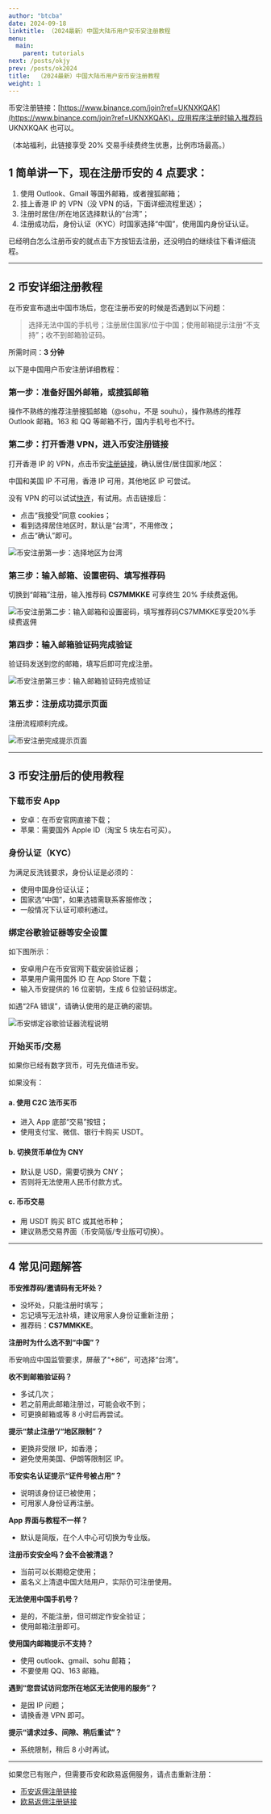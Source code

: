 ```yaml
---
author: "btcba"
date: 2024-09-18
linktitle: （2024最新）中国大陆币用户安币安注册教程
menu:
  main:
    parent: tutorials
next: /posts/okjy
prev: /posts/ok2024
title:  （2024最新）中国大陆币用户安币安注册教程
weight: 1
---
```


币安注册链接：[https://www.binance.com/join?ref=UKNXKQAK](https://www.binance.com/join?ref=UKNXKQAK)，应用程序注册时输入推荐码 UKNXKQAK 也可以。

（本站福利，此链接享受 20% 交易手续费终生优惠，比例市场最高。）

## 1 简单讲一下，现在注册币安的 4 点要求：

1. 使用 Outlook、Gmail 等国外邮箱，或者搜狐邮箱；
2. 挂上香港 IP 的 VPN（没 VPN 的话，下面详细流程里送）；
3. 注册时居住/所在地区选择默认的“台湾”；
4. 注册成功后，身份认证（KYC）时国家选择“中国”，使用国内身份证认证。

已经明白怎么注册币安的就点击下方按钮去注册，还没明白的继续往下看详细流程。

---

## 2 币安详细注册教程

在币安宣布退出中国市场后，您在注册币安的时候是否遇到以下问题：

> 选择无法中国的手机号；注册居住国家/位于中国；使用邮箱提示注册“不支持”；收不到邮箱验证码。

所需时间：**3 分钟**

以下是中国用户币安注册详细教程：

### 第一步：准备好国外邮箱，或搜狐邮箱

操作不熟练的推荐注册搜狐邮箱（@sohu，不是 souhu），操作熟练的推荐 Outlook 邮箱。163 和 QQ 等邮箱不行，国内手机号也不行。

### 第二步：打开香港 VPN，进入币安注册链接

打开香港 IP 的 VPN，点击币安[注册链接](https://www.binance.com/join?ref=UKNXKQAK)，确认居住/居住国家/地区：

中国和美国 IP 不可用，香港 IP 可用，其他地区 IP 可尝试。

没有 VPN 的可以试试[快连](https://letsvpn.world/?hl=zh)，有试用。点击链接后：

- 点击“我接受”同意 cookies；
- 看到选择居住地区时，默认是“台湾”，不用修改；
- 点击“确认”即可。

![币安注册第一步：选择地区为台湾](https://s21.ax1x.com/2024/09/16/pAuq19P.png)

### 第三步：输入邮箱、设置密码、填写推荐码

切换到“邮箱”注册，输入推荐码 **CS7MMKKE** 可享终生 20% 手续费返佣。

![币安注册第二步：输入邮箱和设置密码，填写推荐码CS7MMKKE享受20%手续费返佣](https://s21.ax1x.com/2024/09/16/pAuqYng.png)

### 第四步：输入邮箱验证码完成验证

验证码发送到您的邮箱，填写后即可完成注册。

![币安注册第三步：输入邮箱验证码完成验证](https://s21.ax1x.com/2024/09/16/pAuq31f.png)

### 第五步：注册成功提示页面

注册流程顺利完成。

![币安注册完成提示页面](https://s21.ax1x.com/2024/09/16/pAuq8c8.png)

---

## 3 币安注册后的使用教程

### 下载币安 App

- 安卓：在币安官网直接下载；
- 苹果：需要国外 Apple ID（淘宝 5 块左右可买）。

### 身份认证（KYC）

为满足反洗钱要求，身份认证是必须的：

- 使用中国身份证认证；
- 国家选“中国”，如果选错需联系客服修改；
- 一般情况下认证可顺利通过。

### 绑定谷歌验证器等安全设置

如下图所示：

- 安卓用户在币安官网下载安装验证器；
- 苹果用户需用国外 ID 在 App Store 下载；
- 输入币安提供的 16 位密钥，生成 6 位验证码绑定。

如遇“2FA 错误”，请确认使用的是正确的密钥。

![币安绑定谷歌验证器流程说明](https://s21.ax1x.com/2024/09/16/pAuqGjS.png)

### 开始买币/交易

如果你已经有数字货币，可先充值进币安。

如果没有：

#### a. 使用 C2C 法币买币

- 进入 App 底部“交易”按钮；
- 使用支付宝、微信、银行卡购买 USDT。

#### b. 切换货币单位为 CNY

- 默认是 USD，需要切换为 CNY；
- 否则将无法使用人民币付款方式。

#### c. 币币交易

- 用 USDT 购买 BTC 或其他币种；
- 建议熟悉交易界面（币安简版/专业版可切换）。

---

## 4 常见问题解答

**币安推荐码/邀请码有无坏处？**

- 没坏处，只能注册时填写；
- 忘记填写无法补填，建议用家人身份证重新注册；
- 推荐码：**CS7MMKKE**。

**注册时为什么选不到“中国”？**

币安响应中国监管要求，屏蔽了“+86”，可选择“台湾”。

**收不到邮箱验证码？**

- 多试几次；
- 若之前用此邮箱注册过，可能会收不到；
- 可更换邮箱或等 8 小时后再尝试。

**提示“禁止注册”/“地区限制”？**

- 更换非受限 IP，如香港；
- 避免使用美国、伊朗等限制区 IP。

**币安实名认证提示“证件号被占用”？**

- 说明该身份证已被使用；
- 可用家人身份证再注册。

**App 界面与教程不一样？**

- 默认是简版，在个人中心可切换为专业版。

**注册币安安全吗？会不会被清退？**

- 当前可以长期稳定使用；
- 虽名义上清退中国大陆用户，实际仍可注册使用。

**无法使用中国手机号？**

- 是的，不能注册，但可绑定作安全验证；
- 使用邮箱注册即可。

**使用国内邮箱提示不支持？**

- 使用 outlook、gmail、sohu 邮箱；
- 不要使用 QQ、163 邮箱。

**遇到“您尝试访问您所在地区无法使用的服务”？**

- 是因 IP 问题；
- 请换香港 VPN 即可。

**提示“请求过多、间隙、稍后重试”？**

- 系统限制，稍后 8 小时再试。

---

如果您已有账户，但需要币安和欧易返佣服务，请点击重新注册：

- [币安返佣注册链接](https://www.binance.com/join?ref=UKNXKQAK)
- [欧易返佣注册链接](https://okx.com/join/1912474)
